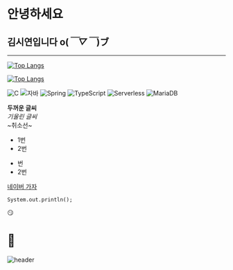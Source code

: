 # 안녕하세요
## 김시연입니다 o(*￣▽￣*)ブ
---
[![Top Langs](https://github-readme-stats.vercel.app/api/top-langs/?username=ksy809)](https://github.com/깃허브아이디/github-readme-stats)

[![Top Langs](https://github-readme-stats.vercel.app/api/top-langs/?username=ksy809&layout=compact)](https://github.com/깃허브아이디/github-readme-stats)

![C](https://img.shields.io/badge/-C-123456?style=flat-square&logo=C&logoColor=black)
![자바](https://img.shields.io/badge/-자바-007396?style=flat&logo=Java&logoColor=ffffff)
![Spring](https://img.shields.io/badge/-Spring-6DB33F?style=for-the-badge&logo=Spring&logoColor=white)
![TypeScript](https://img.shields.io/badge/-TypeScript-3178C6?style=flat-square&logo=TypeScript&logoColor=white)
![Serverless](https://img.shields.io/badge/-Serverless-FD5750?style=flat-square&logo=Serverless&logoColor=magenta)
![MariaDB](https://img.shields.io/badge/-MariaDB-1F305F?style=flat-square&logo=mariadb&logoColor=white)

**두꺼운 글씨** <br> *기울린 글씨* <br> ~취소선~ 

* 1번
* 2번

- 번
- 2번

[네이버 가자](naver.com)

```
System.out.println();
```

😏
# 🐶
![header](https://capsule-render.vercel.app/api?type=egg&color=auto&height=300&section=header&text=깃허브%20특강&fontSize=90&animation=fadeIn)



